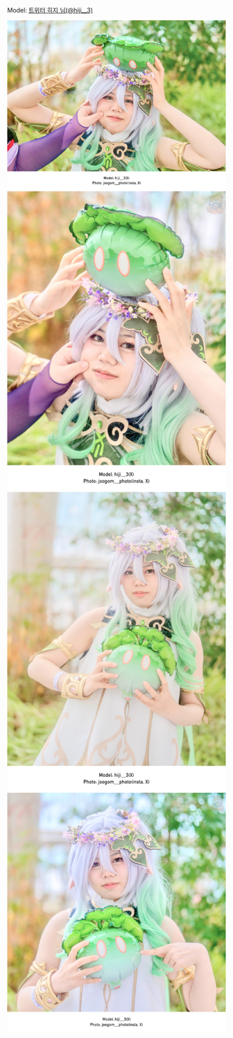 ﻿---
dddd: 2024.02.18 일페
nickname: 히지
sns_type: x
sns_id: hiji__3
---

<a name="hiji__3"></a>
Model: <a href="https://x.com/hiji__3" target="_blank">트위터 히지 님(@hiji__3)</a>

![IMG0143.jpg](/assets/img/2024/02-18/IMG0143.jpg)
![IMG0144.jpg](/assets/img/2024/02-18/IMG0144.jpg)
![IMG0155.jpg](/assets/img/2024/02-18/IMG0155.jpg)
![IMG0160.jpg](/assets/img/2024/02-18/IMG0160.jpg)